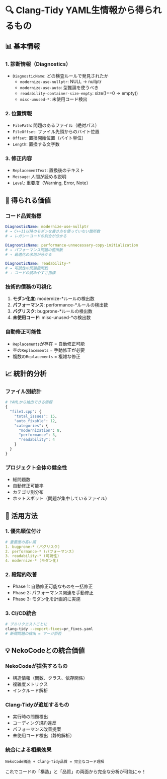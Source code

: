 # 🔍 Clang-Tidy YAML生情報から得られるもの

## 📊 基本情報

### 1. **診断情報（Diagnostics）**
- `DiagnosticName`: どの検査ルールで発見されたか
  - `modernize-use-nullptr`: NULL → nullptr
  - `modernize-use-auto`: 型推論を使うべき
  - `readability-container-size-empty`: size()==0 → empty()
  - `misc-unused-*`: 未使用コード検出

### 2. **位置情報**
- `FilePath`: 問題のあるファイル（絶対パス）
- `FileOffset`: ファイル先頭からのバイト位置
- `Offset`: 置換開始位置（バイト単位）
- `Length`: 置換する文字数

### 3. **修正内容**
- `ReplacementText`: 置換後のテキスト
- `Message`: 人間が読める説明
- `Level`: 重要度（Warning, Error, Note）

## 🎯 得られる価値

### コード品質指標
```yaml
DiagnosticName: modernize-use-nullptr
# → C++11以降のモダンな書き方を使っていない箇所数
# → レガシーコードの割合が分かる

DiagnosticName: performance-unnecessary-copy-initialization  
# → パフォーマンス問題の箇所数
# → 最適化の余地が分かる

DiagnosticName: readability-*
# → 可読性の問題箇所数
# → コードの読みやすさ指標
```

### 技術的債務の可視化
1. **モダン化度**: modernize-*ルールの検出数
2. **パフォーマンス**: performance-*ルールの検出数
3. **バグリスク**: bugprone-*ルールの検出数
4. **未使用コード**: misc-unused-*の検出数

### 自動修正可能性
- `Replacements`が存在 = 自動修正可能
- 空の`Replacements` = 手動修正が必要
- 複数の`Replacements` = 複雑な修正

## 📈 統計的分析

### ファイル別統計
```python
# YAMLから抽出できる情報
{
  "file1.cpp": {
    "total_issues": 15,
    "auto_fixable": 12,
    "categories": {
      "modernization": 8,
      "performance": 3,
      "readability": 4
    }
  }
}
```

### プロジェクト全体の健全性
- 総問題数
- 自動修正可能率
- カテゴリ別分布
- ホットスポット（問題が集中しているファイル）

## 🔧 活用方法

### 1. 優先順位付け
```yaml
# 重要度の高い順
1. bugprone-* (バグリスク)
2. performance-* (パフォーマンス)
3. readability-* (可読性)
4. modernize-* (モダン化)
```

### 2. 段階的改善
- Phase 1: 自動修正可能なものを一括修正
- Phase 2: パフォーマンス関連を手動修正
- Phase 3: モダン化を計画的に実施

### 3. CI/CD統合
```bash
# プルリクエストごとに
clang-tidy --export-fixes=pr_fixes.yaml
# 新規問題の検出 = マージ拒否
```

## 💡 NekoCodeとの統合価値

### NekoCodeが提供するもの
- 構造情報（関数、クラス、依存関係）
- 複雑度メトリクス
- インクルード解析

### Clang-Tidyが追加するもの
- 実行時の問題検出
- コーディング規約違反
- パフォーマンス改善提案
- 未使用コード検出（静的解析）

### 統合による相乗効果
```
NekoCode構造 + Clang-Tidy品質 = 完全なコード理解
```

これでコードの「構造」と「品質」の両面から完全な分析が可能にゃ！